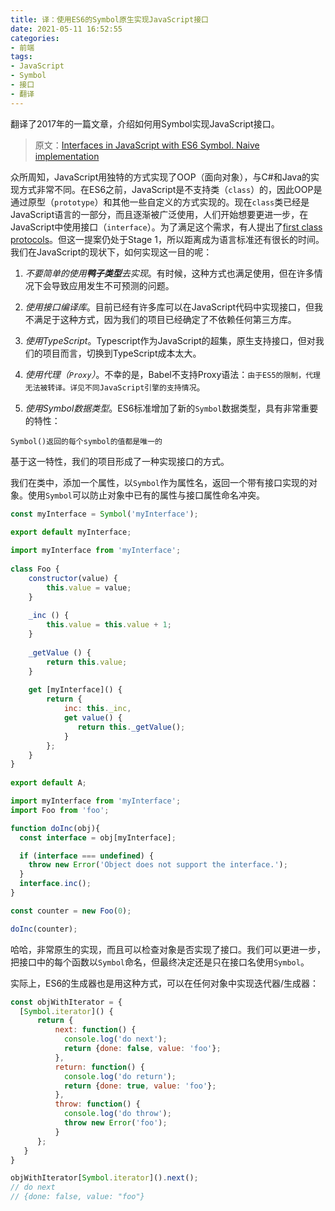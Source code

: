 ```yaml
---
title: 译：使用ES6的Symbol原生实现JavaScript接口
date: 2021-05-11 16:52:55
categories:
- 前端
tags:
- JavaScript
- Symbol
- 接口
- 翻译
---
```


翻译了2017年的一篇文章，介绍如何用Symbol实现JavaScript接口。

<!-- more -->

> 原文：[Interfaces in JavaScript with ES6 Symbol. Naive implementation](https://codeburst.io/interfaces-in-JavaScript-with-es6-naive-implementation-91b703110a09)

众所周知，JavaScript用独特的方式实现了OOP（面向对象），与C#和Java的实现方式非常不同。在ES6之前，JavaScript是不支持类（`class`）的，因此OOP是通过原型（`prototype`）和其他一些自定义的方式实现的。现在`class`类已经是JavaScript语言的一部分，而且逐渐被广泛使用，人们开始想要更进一步，在JavaScript中使用接口（`interface`）。为了满足这个需求，有人提出了[first class protocols](https://github.com/michaelficarra/proposal-first-class-protocols)。但这一提案仍处于Stage 1，所以距离成为语言标准还有很长的时间。我们在JavaScript的现状下，如何实现这一目的呢：

1. *不要简单的使用**鸭子类型**去实现*。有时候，这种方式也满足使用，但在许多情况下会导致应用发生不可预测的问题。

2. *使用接口编译库*。目前已经有许多库可以在JavaScript代码中实现接口，但我不满足于这种方式，因为我们的项目已经确定了不依赖任何第三方库。

3. *使用TypeScript*。Typescript作为JavaScript的超集，原生支持接口，但对我们的项目而言，切换到TypeScript成本太大。

4. *使用代理（`Proxy`）*。不幸的是，Babel不支持Proxy语法：`由于ES5的限制，代理无法被转译。详见不同JavaScript引擎的支持情况`。

5. *使用Symbol数据类型*。ES6标准增加了新的`Symbol`数据类型，具有非常重要的特性：

`Symbol()返回的每个symbol的值都是唯一的`

基于这一特性，我们的项目形成了一种实现接口的方式。

我们在类中，添加一个属性，以`Symbol`作为属性名，返回一个带有接口实现的对象。使用`Symbol`可以防止对象中已有的属性与接口属性命名冲突。

``` javascript myInterface.js
const myInterface = Symbol('myInterface');
 
export default myInterface;
```

``` javascript Foo.js
import myInterface from 'myInterface';
 
class Foo {
    constructor(value) {
        this.value = value;
    }
 
    _inc () {
        this.value = this.value + 1;
    }
 
    _getValue () {
        return this.value;
    }
 
    get [myInterface]() {
        return {
            inc: this._inc,
            get value() {
               return this._getValue();
            }
        };
    }
}
 
export default A;
```

``` javascript usage.js
import myInterface from 'myInterface';
import Foo from 'foo';

function doInc(obj){
  const interface = obj[myInterface];

  if (interface === undefined) {
    throw new Error('Object does not support the interface.');
  }
  interface.inc();
}

const counter = new Foo(0);

doInc(counter);
```

哈哈，非常原生的实现，而且可以检查对象是否实现了接口。我们可以更进一步，把接口中的每个函数以`Symbol`命名，但最终决定还是只在接口名使用`Symbol`。

实际上，ES6的生成器也是用这种方式，可以在任何对象中实现迭代器/生成器：

``` javascript object.with.generator.js
const objWithIterator = { 
  [Symbol.iterator]() {
      return {
          next: function() {
            console.log('do next');
            return {done: false, value: 'foo'}; 
          },
          return: function() {
            console.log('do return');
            return {done: true, value: 'foo'}; 
          },
          throw: function() {
            console.log('do throw');
            throw new Error('foo'); 
          }
      };
   }
}

objWithIterator[Symbol.iterator]().next();
// do next
// {done: false, value: "foo"}
```